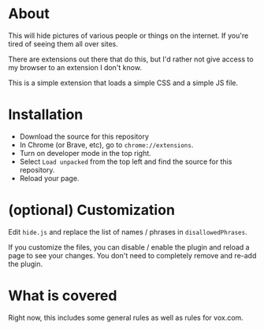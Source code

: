 # About

This will hide pictures of various people or things on the internet. If you're tired of seeing them all over sites.

There are extensions out there that do this, but I'd rather not give access to my browser to an extension I don't know.

This is a simple extension that loads a simple CSS and a simple JS file.

# Installation

- Download the source for this repository
- In Chrome (or Brave, etc), go to `chrome://extensions`.
- Turn on developer mode in the top right.
- Select `Load unpacked` from the top left and find the source for this repository.
- Reload your page.

# (optional) Customization

Edit `hide.js` and replace the list of names / phrases in `disallowedPhrases`.

If you customize the files, you can disable / enable the plugin and reload a page to see your changes. You don't need to completely remove and re-add the plugin.

# What is covered

Right now, this includes some general rules as well as rules for vox.com.
